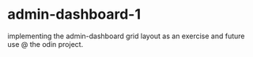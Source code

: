 # admin-dashboard-1

implementing the admin-dashboard grid layout as an exercise and future use @ the odin project.

